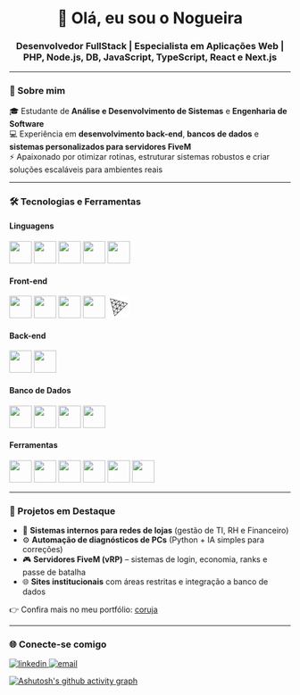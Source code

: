 <h1 align="center">👋 Olá, eu sou o Nogueira</h1>
<h3 align="center">Desenvolvedor FullStack | Especialista em Aplicações Web | PHP, Node.js, DB, JavaScript, TypeScript, React e Next.js</h3>

---

### 🚀 Sobre mim
🎓 Estudante de **Análise e Desenvolvimento de Sistemas** e **Engenharia de Software**  
💻 Experiência em **desenvolvimento back-end**, **bancos de dados** e **sistemas personalizados para servidores FiveM**  
⚡ Apaixonado por otimizar rotinas, estruturar sistemas robustos e criar soluções escaláveis para ambientes reais  

---

### 🛠️ Tecnologias e Ferramentas

#### **Linguagens**
<p>
  <img src="https://cdn.jsdelivr.net/gh/devicons/devicon/icons/php/php-original.svg" width="40" height="40"/>
  <img src="https://cdn.jsdelivr.net/gh/devicons/devicon/icons/javascript/javascript-original.svg" width="40" height="40"/>
  <img src="https://cdn.jsdelivr.net/gh/devicons/devicon/icons/typescript/typescript-original.svg" width="40" height="40"/>
  <img src="https://cdn.jsdelivr.net/gh/devicons/devicon/icons/python/python-original.svg" width="40" height="40"/>
  <img src="https://cdn.jsdelivr.net/gh/devicons/devicon/icons/lua/lua-original.svg" width="40" height="40"/>
</p>

#### **Front-end**
<p>
  <img src="https://cdn.jsdelivr.net/gh/devicons/devicon/icons/react/react-original.svg" width="40" height="40"/>
  <img src="https://cdn.jsdelivr.net/gh/devicons/devicon/icons/nextjs/nextjs-original.svg" width="40" height="40"/>
  <img src="https://cdn.jsdelivr.net/gh/devicons/devicon/icons/html5/html5-original.svg" width="40" height="40"/>
  <img src="https://cdn.jsdelivr.net/gh/devicons/devicon/icons/css3/css3-original.svg" width="40" height="40"/>
  <img src="https://raw.githubusercontent.com/devicons/devicon/master/icons/threejs/threejs-original.svg" width="40" height="40"/>
</p>

#### **Back-end**
<p>
  <img src="https://cdn.jsdelivr.net/gh/devicons/devicon/icons/nodejs/nodejs-original.svg" width="40" height="40"/>
  <img src="https://cdn.jsdelivr.net/gh/devicons/devicon/icons/express/express-original.svg" width="40" height="40"/>
</p>

#### **Banco de Dados**
<p>
  <img src="https://cdn.jsdelivr.net/gh/devicons/devicon/icons/mysql/mysql-original.svg" width="40" height="40"/>
  <img src="https://cdn.jsdelivr.net/gh/devicons/devicon/icons/postgresql/postgresql-original.svg" width="40" height="40"/>
  <img src="https://cdn.jsdelivr.net/gh/devicons/devicon/icons/sqlite/sqlite-original.svg" width="40" height="40"/>
  <img src="https://cdn.jsdelivr.net/gh/devicons/devicon/icons/prisma/prisma-original.svg" width="40" height="40"/>
</p>

#### **Ferramentas**
<p>
  <img src="https://cdn.jsdelivr.net/gh/devicons/devicon/icons/git/git-original.svg" width="40" height="40"/>
  <img src="https://cdn.jsdelivr.net/gh/devicons/devicon/icons/github/github-original.svg" width="40" height="40"/>
  <img src="https://cdn.jsdelivr.net/gh/devicons/devicon/icons/vscode/vscode-original.svg" width="40" height="40"/>
  <img src="https://www.vectorlogo.zone/logos/getpostman/getpostman-icon.svg" width="40" height="40"/>
  <img src="https://cdn.jsdelivr.net/gh/devicons/devicon/icons/discordjs/discordjs-original.svg" width="40" height="40"/>
  <img src="https://cdn.jsdelivr.net/gh/devicons/devicon/icons/vercel/vercel-original.svg" width="40" height="40"/>
</p>

---

### 📂 Projetos em Destaque
- 🔧 **Sistemas internos para redes de lojas** (gestão de TI, RH e Financeiro)  
- ⚙️ **Automação de diagnósticos de PCs** (Python + IA simples para correções)  
- 🎮 **Servidores FiveM (vRP)** – sistemas de login, economia, ranks e passe de batalha  
- 🌐 **Sites institucionais** com áreas restritas e integração a banco de dados  

👉 Confira mais no meu portfólio: [coruja](https://coruja.require.store)

---

### 🌐 Conecte-se comigo
<p align="left">
  <a href="https://linkedin.com/in/daniel-nogueira-64b556140" target="_blank">
    <img src="https://cdn.jsdelivr.net/gh/devicons/devicon/icons/linkedin/linkedin-original.svg" alt="linkedin" height="30" width="30"/>
  </a>
  <a href="mailto:nogueirad345@gmail.com">
    <img src="https://cdn-icons-png.flaticon.com/512/732/732200.png" alt="email" height="30" width="30"/>
  </a>
</p>

[![Ashutosh's github activity graph](https://github-readme-activity-graph.vercel.app/graph?username=NogueiraTNT&bg_color=282c34&color=ffffff&line=61dafb&point=61dafb&area=true&hide_border=true)](https://github.com/ashutosh00710/github-readme-activity-graph)
